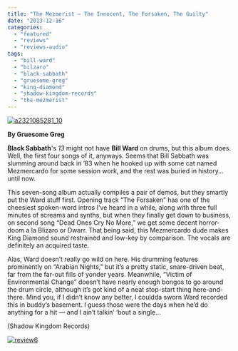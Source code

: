 ```yaml
---
title: "The Mezmerist – The Innocent, The Forsaken, The Guilty"
date: "2013-12-16"
categories: 
  - "featured"
  - "reviews"
  - "reviews-audio"
tags: 
  - "bill-ward"
  - "bilzaro"
  - "black-sabbath"
  - "gruesome-greg"
  - "king-diamond"
  - "shadow-kingdom-records"
  - "the-mezmerist"
---
```


[![a2321085281_10](http://www.hellbound.ca/wp-content/uploads/2013/12/a2321085281_10.jpg)](http://www.hellbound.ca/wp-content/uploads/2013/12/a2321085281_10.jpg)

**By Gruesome Greg**

**Black Sabbath**'s _13_ might not have **Bill Ward** on drums, but this album does. Well, the first four songs of it, anyways. Seems that Bill Sabbath was slumming around back in ’83 when he hooked up with some cat named Mezmercardo for some session work, and the rest was buried in history… until now.

This seven-song album actually compiles a pair of demos, but they smartly put the Ward stuff first. Opening track “The Forsaken” has one of the cheesiest spoken-word intros I’ve heard in a while, along with three full minutes of screams and synths, but when they finally get down to business, on second song “Dead Ones Cry No More,” we get some decent horror-doom a la Blizaro or Dwarr. That being said, this Mezmercardo dude makes King Diamond sound restrained and low-key by comparison. The vocals are definitely an acquired taste.

Alas, Ward doesn’t really go wild on here. His drumming features prominently on “Arabian Nights,” but it’s a pretty static, snare-driven beat, far from the far-out fills of yonder years. Meanwhile, “Victim of Environmental Change” doesn’t have nearly enough bongos to go around the drum circle, although it’s got kind of a neat stop-start thing here-and-there. Mind you, if I didn’t know any better, I couldda sworn Ward recorded this in buddy’s basement. I guess those were the days when he’d do anything for a hit — and I ain’t talkin’ ‘bout a single…

(Shadow Kingdom Records)

[![review6](http://www.hellbound.ca/wp-content/uploads/2009/08/review6.png)](http://www.hellbound.ca/wp-content/uploads/2009/08/review6.png)

